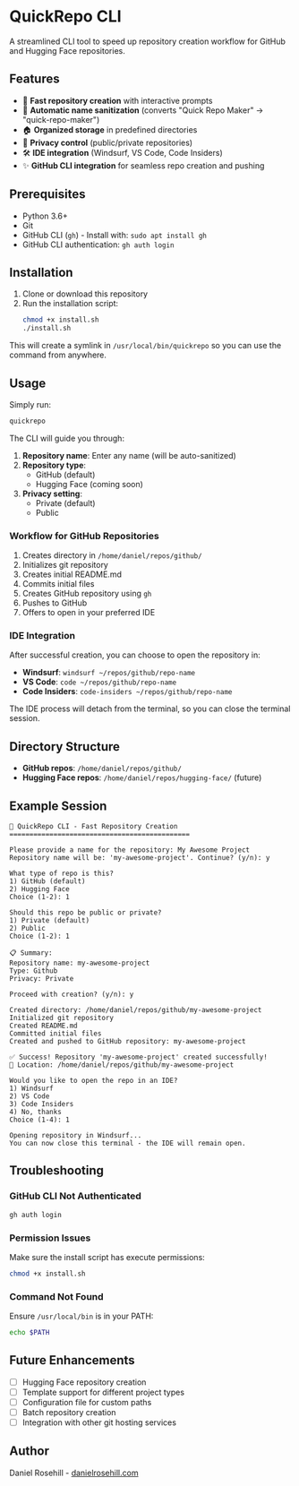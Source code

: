 # QuickRepo CLI

A streamlined CLI tool to speed up repository creation workflow for GitHub and Hugging Face repositories.

## Features

- 🚀 **Fast repository creation** with interactive prompts
- 🔄 **Automatic name sanitization** (converts "Quick Repo Maker" → "quick-repo-maker")
- 🏠 **Organized storage** in predefined directories
- 🔐 **Privacy control** (public/private repositories)
- 🛠️ **IDE integration** (Windsurf, VS Code, Code Insiders)
- ✨ **GitHub CLI integration** for seamless repo creation and pushing

## Prerequisites

- Python 3.6+
- Git
- GitHub CLI (`gh`) - Install with: `sudo apt install gh`
- GitHub CLI authentication: `gh auth login`

## Installation

1. Clone or download this repository
2. Run the installation script:
   ```bash
   chmod +x install.sh
   ./install.sh
   ```

This will create a symlink in `/usr/local/bin/quickrepo` so you can use the command from anywhere.

## Usage

Simply run:
```bash
quickrepo
```

The CLI will guide you through:

1. **Repository name**: Enter any name (will be auto-sanitized)
2. **Repository type**: 
   - GitHub (default)
   - Hugging Face (coming soon)
3. **Privacy setting**:
   - Private (default)
   - Public

### Workflow for GitHub Repositories

1. Creates directory in `/home/daniel/repos/github/`
2. Initializes git repository
3. Creates initial README.md
4. Commits initial files
5. Creates GitHub repository using `gh`
6. Pushes to GitHub
7. Offers to open in your preferred IDE

### IDE Integration

After successful creation, you can choose to open the repository in:
- **Windsurf**: `windsurf ~/repos/github/repo-name`
- **VS Code**: `code ~/repos/github/repo-name`
- **Code Insiders**: `code-insiders ~/repos/github/repo-name`

The IDE process will detach from the terminal, so you can close the terminal session.

## Directory Structure

- **GitHub repos**: `/home/daniel/repos/github/`
- **Hugging Face repos**: `/home/daniel/repos/hugging-face/` (future)

## Example Session

```
🚀 QuickRepo CLI - Fast Repository Creation
=============================================

Please provide a name for the repository: My Awesome Project
Repository name will be: 'my-awesome-project'. Continue? (y/n): y

What type of repo is this?
1) GitHub (default)
2) Hugging Face
Choice (1-2): 1

Should this repo be public or private?
1) Private (default)
2) Public
Choice (1-2): 1

📋 Summary:
Repository name: my-awesome-project
Type: Github
Privacy: Private

Proceed with creation? (y/n): y

Created directory: /home/daniel/repos/github/my-awesome-project
Initialized git repository
Created README.md
Committed initial files
Created and pushed to GitHub repository: my-awesome-project

✅ Success! Repository 'my-awesome-project' created successfully!
📁 Location: /home/daniel/repos/github/my-awesome-project

Would you like to open the repo in an IDE?
1) Windsurf
2) VS Code
3) Code Insiders
4) No, thanks
Choice (1-4): 1

Opening repository in Windsurf...
You can now close this terminal - the IDE will remain open.
```

## Troubleshooting

### GitHub CLI Not Authenticated
```bash
gh auth login
```

### Permission Issues
Make sure the install script has execute permissions:
```bash
chmod +x install.sh
```

### Command Not Found
Ensure `/usr/local/bin` is in your PATH:
```bash
echo $PATH
```

## Future Enhancements

- [ ] Hugging Face repository creation
- [ ] Template support for different project types
- [ ] Configuration file for custom paths
- [ ] Batch repository creation
- [ ] Integration with other git hosting services

## Author

Daniel Rosehill - [danielrosehill.com](https://danielrosehill.com)
